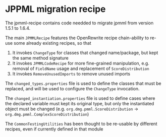 JPPML migration recipe
======================

The jpmml-recipe contains code needded to migrate jpmml from version 1.5.1 to 1.6.4.

The main `JPMMLRecipe` features the OpenRewrite recipe chain-ability to re-use some already existing recipes, so that

1. It invokes `ChangeType` for classes that changed name/package, but kept the same method signature
2. It invokes `JPMMLCodeRecipe` for more fine-grained manipulation, e.g. removal of `FieldName` usage and replacement of `ScoreDistribution`
3. It invokes `RemoveUnusedImports` to remove unused imports


The `changed_types.properties` file is used to define the classes that must be replaced, and will be used to configure the `ChangeType` invocation.

The `changed_instantiation.properties` file is used to define cases where the declared variable must kept its original type, but only the instantiated object must be changed (e.g. `org.dmg.pmml.ScoreDistribution` -> `org.dmg.pmml.ComplexScoreDistribution`)

The `CommonTestingUtilities` has been thought to be re-usable by different recipes, even if currently defined in that module



